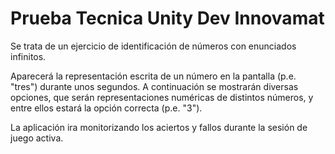 # Prueba Tecnica Unity Dev Innovamat
 Se trata de un ejercicio de identificación de números con enunciados infinitos.

Aparecerá la representación escrita de un número en la pantalla (p.e. "tres") durante unos segundos.
A continuación se mostrarán diversas opciones, que serán representaciones numéricas de distintos
números, y entre ellos estará la opción correcta (p.e. "3").

La aplicación ira monitorizando los aciertos y fallos durante la sesión de juego activa.


